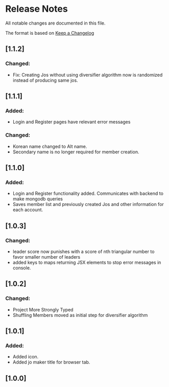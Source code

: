 # Release Notes

All notable changes are documented in this file.

The format is based on [Keep a Changelog](http://keepachangelog.com/en/1.0.0/)

## [1.1.2]

### Changed:

- Fix: Creating Jos without using diversifier algorithm now is randomized instead of producing same jos.

## [1.1.1]

### Added:

- Login and Register pages have relevant error messages

### Changed:

- Korean name changed to Alt name.
- Secondary name is no longer required for member creation.

## [1.1.0]


### Added:

- Login and Register functionality added. Communicates with backend to make mongodb queries
- Saves member list and previously created Jos and other information for each account.

## [1.0.3]

### Changed:

- leader score now punishes with a score of nth triangular number to favor smaller number of leaders
- added keys to maps returning JSX elements to stop error messages in console.

## [1.0.2]

### Changed:

- Project More Strongly Typed
- Shuffling Members moved as initial step for diversifier algorithm
## [1.0.1]

### Added:

- Added icon.
- Added jo maker title for browser tab.

## [1.0.0]
